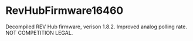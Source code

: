 # RevHubFirmware16460
Decompiled REV Hub firmware, verison 1.8.2. Improved analog polling rate. NOT COMPETITION LEGAL.
